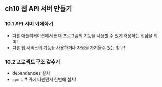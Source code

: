 ## ch10 웹 API 서버 만들기

### 10.1 API 서버 이해하기
 - 다른 애플리케이션에서 현재 프로그램의 기능을 사용할 수 있게 허용하는 접점을 의미!
 - 다른 웹 서비스의 기능을 사용하거나 자원을 가져올수 있는 창구!

### 10.2 프로젝트 구조 갖추기
  - dependencies 설치
  - `npm i` # 위에 디펜던시 한번에 설치!

